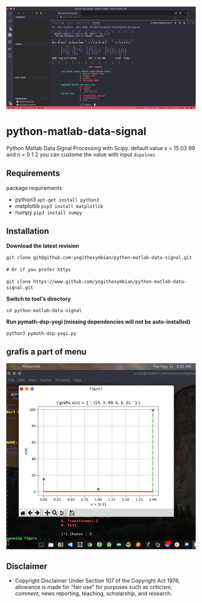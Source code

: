 ![DSP Screen](https://github.com/yogithesymbian/python-matlab-data-signal/blob/master/screenshot/dsp-screen-yogi.png)

# python-matlab-data-signal

Python Matlab Data Signal Processing with Scipy.
default value x = 15 03 99 and n = 0 1 2
you can custome the value with input `dspolnes`

## Requirements

package requirements

- python3 `apt-get install python3`
- matplotlib `pip3 install matplotlib`
- numpy `pip3 install numpy`

## Installation

**Download the latest revision**

```
git clone git@github.com:yogithesymbian/python-matlab-data-signal.git

# Or if you prefer https

git clone https://www.github.com/yogithesymbian/python-matlab-data-signal.git
```

**Switch to tool's directory**

```
cd python-matlab-data-signal
```

**Run pymath-dsp-yogi (missing dependencies will not be auto-installed)**

```
python3 pymath-dsp-yogi.py
```

## grafis a part of menu

![DSP Screen1](<https://github.com/yogithesymbian/python-matlab-data-signal/blob/master/screenshot/grafis-x(n).png>)

## Disclaimer

- Copyright Disclaimer Under Section 107 of the Copyright Act 1976, allowance is made for "fair use" for purposes such as criticism, comment, news reporting, teaching, scholarship, and research.
